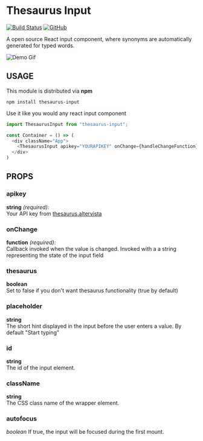 # Thesaurus Input

[![Build Status](https://travis-ci.org/nickakey/ThesaurusInput.svg?branch=master)](https://travis-ci.org/nickakey/ThesaurusInput)
[![GitHub](https://img.shields.io/github/license/mashape/apistatus.svg)](https://opensource.org/licenses/MIT)

A open source React input component, where synonyms are automatically generated for typed words. 

![Demo Gif](https://i.imgur.com/FGWCGo5.gif)

## USAGE

This module is distributed via **npm**

`npm install thesaurus-input`

Use it like you would any react input component

```javascript
import ThesaurusInput from "thesaurus-input";

const Container = () => (
  <div className="App">
    <ThesaurusInput apikey="YOURAPIKEY" onChange={handleChangeFunction}/>
  </div>
)
```


## PROPS

### apikey
**string** _(required)_:  
Your API key from [thesaurus.altervista](http://thesaurus.altervista.org)

### onChange
**function** _(required)_:  
Callback invoked when the value is changed.
Invoked with a a string representing the state of the input field

### thesaurus
**boolean**  
Set to false if you don't want thesaurus functionality
(true by default)

### placeholder
**string**   
The short hint displayed in the input before the user enters a value.
By default "Start typing"

### id
**string**  
The id of the input element.

### className
**string**  
The CSS class name of the wrapper element.

### autofocus
_boolean_
If true, the input will be focused during the first mount.
